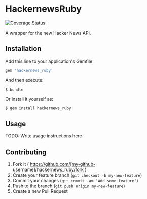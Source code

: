 # HackernewsRuby

[![Coverage Status](https://img.shields.io/coveralls/allcentury/hackernews_ruby.svg)](https://coveralls.io/r/allcentury/hackernews_ruby)

A wrapper for the new Hacker News API.

## Installation

Add this line to your application's Gemfile:

```ruby
gem 'hackernews_ruby'
```

And then execute:

    $ bundle

Or install it yourself as:

    $ gem install hackernews_ruby

## Usage

TODO: Write usage instructions here

## Contributing

1. Fork it ( https://github.com/[my-github-username]/hackernews_ruby/fork )
2. Create your feature branch (`git checkout -b my-new-feature`)
3. Commit your changes (`git commit -am 'Add some feature'`)
4. Push to the branch (`git push origin my-new-feature`)
5. Create a new Pull Request
